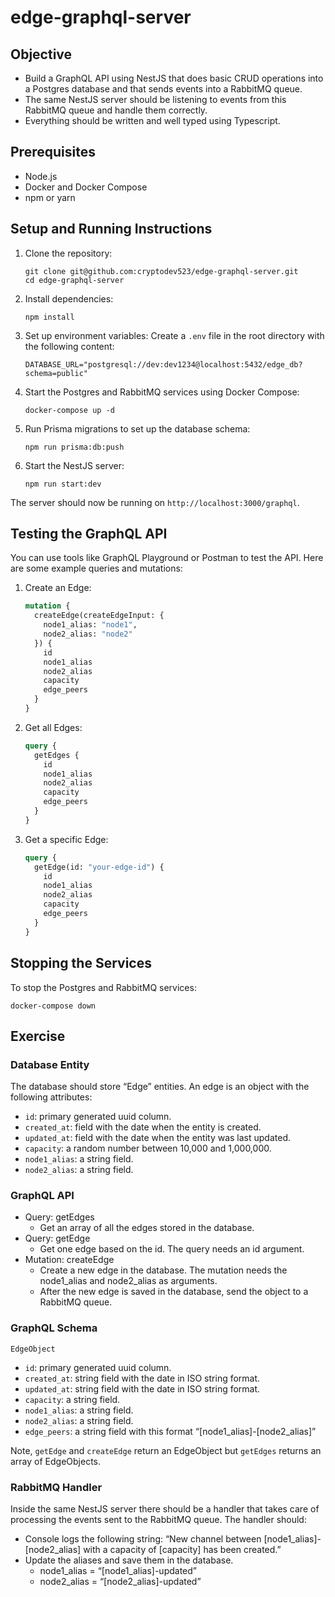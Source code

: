 # edge-graphql-server

## Objective

- Build a GraphQL API using NestJS that does basic CRUD operations into a Postgres database and that sends events into a RabbitMQ queue.
- The same NestJS server should be listening to events from this RabbitMQ queue and handle them correctly.
- Everything should be written and well typed using Typescript.

## Prerequisites

- Node.js
- Docker and Docker Compose
- npm or yarn

## Setup and Running Instructions

1. Clone the repository:
   ```
   git clone git@github.com:cryptodev523/edge-graphql-server.git
   cd edge-graphql-server
   ```

2. Install dependencies:
   ```
   npm install
   ```

3. Set up environment variables:
   Create a `.env` file in the root directory with the following content:
   ```
   DATABASE_URL="postgresql://dev:dev1234@localhost:5432/edge_db?schema=public"
   ```

4. Start the Postgres and RabbitMQ services using Docker Compose:
   ```
   docker-compose up -d
   ```

5. Run Prisma migrations to set up the database schema:
   ```
   npm run prisma:db:push
   ```

6. Start the NestJS server:
   ```
   npm run start:dev
   ```

The server should now be running on `http://localhost:3000/graphql`.

## Testing the GraphQL API

You can use tools like GraphQL Playground or Postman to test the API. Here are some example queries and mutations:

1. Create an Edge:
   ```graphql
   mutation {
     createEdge(createEdgeInput: {
       node1_alias: "node1",
       node2_alias: "node2"
     }) {
       id
       node1_alias
       node2_alias
       capacity
       edge_peers
     }
   }
   ```

2. Get all Edges:
   ```graphql
   query {
     getEdges {
       id
       node1_alias
       node2_alias
       capacity
       edge_peers
     }
   }
   ```

3. Get a specific Edge:
   ```graphql
   query {
     getEdge(id: "your-edge-id") {
       id
       node1_alias
       node2_alias
       capacity
       edge_peers
     }
   }
   ```

## Stopping the Services

To stop the Postgres and RabbitMQ services:
```
docker-compose down
```

## Exercise

### Database Entity

The database should store “Edge” entities. An edge is an object with the following attributes:
- `id`: primary generated uuid column.
- `created_at`: field with the date when the entity is created.
- `updated_at`: field with the date when the entity was last updated.
- `capacity`: a random number between 10,000 and 1,000,000.
- `node1_alias`: a string field.
- `node2_alias`: a string field.

### GraphQL API

- Query: getEdges
    - Get an array of all the edges stored in the database.
- Query: getEdge
    - Get one edge based on the id. The query needs an id argument.
- Mutation: createEdge
    - Create a new edge in the database. The mutation needs the node1_alias and node2_alias as arguments.
    - After the new edge is saved in the database, send the object to a RabbitMQ queue.

### GraphQL Schema

`EdgeObject`
- `id`: primary generated uuid column.
- `created_at`: string field with the date in ISO string format.
- `updated_at`: string field with the date in ISO string format.
- `capacity`: a string field.
- `node1_alias`: a string field.
- `node2_alias`: a string field.
- `edge_peers`: a string field with this format “[node1_alias]-[node2_alias]”

Note, `getEdge` and `createEdge` return an EdgeObject but `getEdges` returns an array of EdgeObjects.

### RabbitMQ Handler

Inside the same NestJS server there should be a handler that takes care of processing the events sent to the RabbitMQ queue.
The handler should:
- Console logs the following string: “New channel between [node1_alias]-[node2_alias] with a capacity of [capacity] has been created.”
- Update the aliases and save them in the database.
    - node1_alias = “[node1_alias]-updated”
    - node2_alias = “[node2_alias]-updated”
